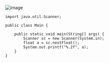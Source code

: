 ![image](https://user-images.githubusercontent.com/58898466/152931202-ae8eb3c1-f80d-4460-99ff-68802e510731.png)
~~~
import java.util.Scanner;

public class Main {

	public static void main(String[] args) {
	    Scanner sc = new Scanner(System.in);
	    float a = sc.nextFloat();
	    System.out.printf("%.2f", a);
	}
}
~~~
